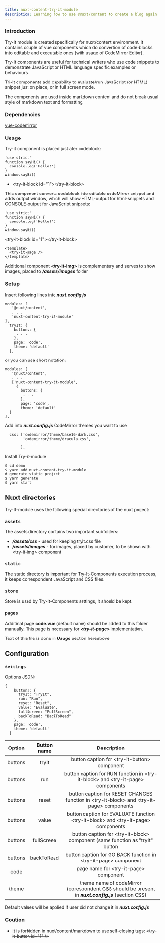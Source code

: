 ```yaml
---
title: nuxt-content-try-it-module 
description: Learning how to use @nuxt/content to create a blog again
---
```



### Introduction
Try-It module is created specifically for nuxt/content environment.
It contains couple of vue components which do convertion of code-blocks into editable and executable ones (with usage of CodeMirror Editor).

Try-It components are useful for technical writers who use code snippets to demonstrate JavaScript or HTML language specific examples or behaviours. 

Tri-It components add capability to evaluate/run JavaScript (or HTML) snippet just on place, or in full screen mode.

The components are used inside markdown content and do not break usual style of markdown text and formatting.

### Dependencies

[vue-codemirror](https://www.npmjs.com/package/vue-codemirror)


### Usage

Try-it component is placed just ater codeblock:


```javascript[JavaScript]
'use strict'
function sayHi() {
  console.log('Hello!')
}
window.sayHi()
```
- \<try-it-block id="1">\</try-it-block>

This component converts codeblock into editable codeMirror snippet and adds output window, which will show HTML-output for html-snippets and CONSOLE-output for JavaScript snippets:

```javascript[JavaScript]
'use strict'
function sayHi() {
  console.log('Hello!')
}
window.sayHi()
```
\<try-it-block id="1">\</try-it-block>

```html[code.vue]
<template>
  <try-it-page />
</template>
```


Additional component **\<try-it-img>** is complementary and serves to show images, placed to ***/assets/images*** folder 


### Setup
Insert following lines into ***nuxt.config.js*** 
```js[nuxt.config.js]
modules: [
   '@nuxt/content',
   . . .
   'nuxt-content-try-it-module'
],
  tryIt: {
    buttons: {
     . . .
    },
    page: 'code',
    theme: 'default'
  },
```
or you can use short notation:
```js[nuxt.config.js]
modules: [
   '@nuxt/content',
   . . .
   ['nuxt-content-try-it-module',
     {
       buttons: {
        . . .
       },
       page: 'code',
       theme: 'default'
  }
],
```
Add into ***nuxt.config.js*** CodeMirror themes you want to use
```js[nuxt.config.js]
  css: ['codemirror/theme/base16-dark.css',
        'codemirror/theme/dracula.css',
        . . . . .
       ],
```
Install Try-it-module 
```powershell[PowerShell]
$ cd demo
$ yarn add nuxt-content-try-it-module
# generate static project
$ yarn generate
$ yarn start
```
## Nuxt directories
Try-It-module uses the following special directories of the nuxt project: 

### `assets`

The assets directory contains two important subfolders:
* ***/assets/css***  - used for keeping tryIt.css file
* ***/assets/images*** - for images, placed by customer, to be shown with \<try-it-img> component 

### `static`

The static directory is important for Try-It-Components execution process, it keeps correspondent JavaScript and CSS files.

### `store`

Store is used by Try-It-Components settings, it should be kept.

### `pages`

Additinal page **code.vue** (default name) should be added to this folder manually. This page is necessary for ***\<try-it-page>*** implementation.

Text of this file is done in ***Usage*** section hereabove.

## Configuration
### `Settings`
Options JSON:

```json[options]
{
    buttons: {
      tryIt: "TryIt",
      run: "Run",
      reset: "Reset",
      value: "Evaluate",
      fullScreen: "FullScreen",
      backToRead: "BackToRead"
    }, 
    page: 'code',
    theme: 'default'
  }
```
| Option| Button name | Description |
|:----:|:------:|:-----------:|
| buttons | tryIt | button caption for \<try-it-button> component |
| buttons | run | button caption for RUN function in \<try-it-block> and \<try-it-page>  components |
| buttons | reset | button caption for RESET CHANGES function in \<try-it-block> and \<try-it-page>  components |
| buttons | value | button caption for EVALUATE function \<try-it-block> and \<try-it-page>  components |
| buttons | fullScreen | button caption for \<try-it-block> component (same function as "tryIt" button |
| buttons | backToRead | button caption for GO BACK function in \<try-it-page>  component |
| code | &nbsp; | page name for \<try-it-page>  component |
| theme | &nbsp; | theme name of codeMirror (corespondent CSS should be present in ***nuxt.config.js*** (section CSS) |


Default values will be applied if user did not change it in ***nuxt.config.js***

### Coution
* It is forbidden in nuxt/content/markdown to use self-closing tags: <span style="text-decoration: line-through">\<try-it-button id="1" /></span>